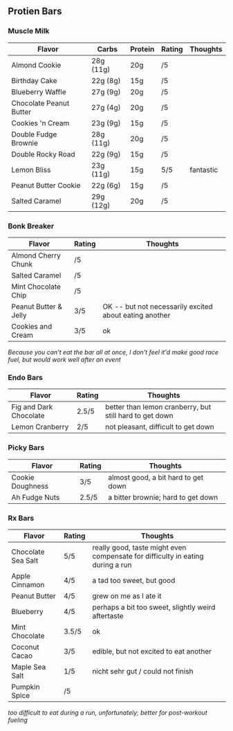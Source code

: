 ## Protien Bars

### Muscle Milk
| Flavor | Carbs | Protein | Rating | Thoughts | 
|--------|-------|---------|--------|----------|
| Almond Cookie | 28g (11g) | 20g | /5 | |
| Birthday Cake | 22g (8g) | 15g | /5 | |
| Blueberry Waffle | 27g (9g) | 20g | /5 | |
| Chocolate Peanut Butter | 27g (4g) | 20g | /5 | |
| Cookies 'n Cream | 23g (9g) | 15g | /5 | |
| Double Fudge Brownie | 28g (11g) | 20g | /5 | |
| Double Rocky Road | 22g (9g) | 15g | /5 | |
| Lemon Bliss | 23g (11g) | 15g | 5/5 | fantastic |
| Peanut Butter Cookie | 22g (6g) | 15g | /5| |
| Salted Caramel | 29g (12g) | 20g | /5 | |

### Bonk Breaker

| Flavor | Rating | Thoughts |
|--------|--------|----------|
| Almond Cherry Chunk | /5 | | 
| Salted Caramel | /5 | |
| Mint Chocolate Chip | /5 | | 
| Peanut Butter & Jelly | 3/5 | OK -- but not necessarily excited about eating another |
| Cookies and Cream | 3/5 | ok |

*Because you can't eat the bar all at once, I don't feel it'd make good race fuel, but would work well after an event*

### Endo Bars

| Flavor | Rating | Thoughts |
|--------|--------|----------|
| Fig and Dark Chocolate | 2.5/5 | better than lemon cranberry, but still hard to get down | 
| Lemon Cranberry | 2/5 | not pleasant, difficult to get down |

### Picky Bars

| Flavor | Rating | Thoughts |
|--------|--------|----------|
| Cookie Doughness | 3/5 | almost good, a bit hard to get down |
| Ah Fudge Nuts | 2.5/5 | a bitter brownie; hard to get down |

### Rx Bars

| Flavor | Rating | Thoughts |
|--------|--------|----------|
| Chocolate Sea Salt | 5/5 | really good, taste might even compensate for difficulty in eating during a run |
| Apple Cinnamon | 4/5 | a tad too sweet, but good |
| Peanut Butter | 4/5 | grew on me as I ate it |
| Blueberry | 4/5 | perhaps a bit too sweet, slightly weird aftertaste |
| Mint Chocolate | 3.5/5 | ok |
| Coconut Cacao | 3/5 | edible, but not excited to eat another |
| Maple Sea Salt | 1/5 | nicht sehr gut / could not finish |
| Pumpkin Spice | /5 | |

*too difficult to eat during a run, unfortunately; better for post-workout fueling*
